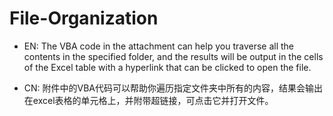 # File-Organization
- EN: The VBA code in the attachment can help you traverse all the contents in the specified folder, and the results will be output in the cells of the Excel table with a hyperlink that can be clicked to open the file.

- CN: 附件中的VBA代码可以帮助你遍历指定文件夹中所有的内容，结果会输出在excel表格的单元格上，并附带超链接，可点击它并打开文件。
